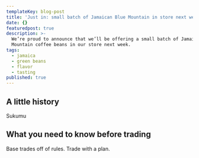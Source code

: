 ```yaml
---
templateKey: blog-post
title: 'Just in: small batch of Jamaican Blue Mountain in store next week'
date: {}
featuredpost: true
description: >-
  We’re proud to announce that we’ll be offering a small batch of Jamaica Blue
  Mountain coffee beans in our store next week.
tags:
  - jamaica
  - green beans
  - flavor
  - tasting
published: true
---
```


## A little history

Sukumu

## What you need to know before trading

Base trades off of rules. Trade with a plan.

